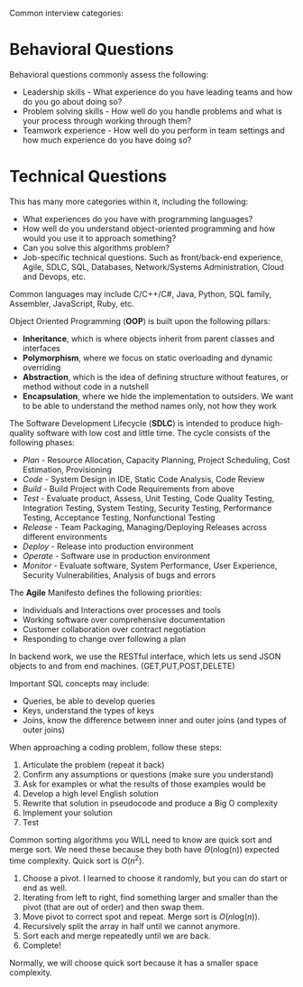 Common interview categories:
# Behavioral Questions
Behavioral questions commonly assess the following: 
- Leadership skills - What experience do you have leading teams and how do you go about doing so?
- Problem solving skills - How well do you handle problems and what is your process through working through them?
- Teamwork experience - How well do you perform in team settings and how much experience do you have doing so?
# Technical Questions
This has many more categories within it, including the following: 
- What experiences do you have with programming languages?
- How well do you understand object-oriented programming and how would you use it to approach something?
- Can you solve this algorithms problem?
- Job-specific technical questions. Such as front/back-end experience, Agile, SDLC, SQL, Databases, Network/Systems Administration, Cloud and Devops, etc. 

Common languages may include C/C++/C#, Java, Python, SQL family, Assembler, JavaScript, Ruby, etc. 

Object Oriented Programming (**OOP**) is built upon the following pillars:
- **Inheritance**, which is where objects inherit from parent classes and interfaces
- **Polymorphism**, where we focus on static overloading and dynamic overriding
- **Abstraction**, which is the idea of defining structure without features, or method without code in a nutshell
- **Encapsulation**, where we hide the implementation to outsiders. We want to be able to understand the method names only, not how they work

The Software Development Lifecycle (**SDLC**) is intended to produce high-quality software with low cost and little time. The cycle consists of the following phases:
- *Plan* - Resource Allocation, Capacity Planning, Project Scheduling, Cost Estimation, Provisioning
- *Code* - System Design in IDE, Static Code Analysis, Code Review
- *Build* - Build Project with Code Requirements from above
- *Test* - Evaluate product, Assess, Unit Testing, Code Quality Testing, Integration Testing, System Testing, Security Testing, Performance Testing, Acceptance Testing, Nonfunctional Testing
- *Release* - Team Packaging, Managing/Deploying Releases across different environments
- *Deploy* - Release into production environment
- *Operate* - Software use in production environment
- *Monitor* - Evaluate software, System Performance, User Experience, Security Vulnerabilities, Analysis of bugs and errors

The **Agile** Manifesto defines the following priorities:
- Individuals and Interactions over processes and tools
- Working software over comprehensive documentation
- Customer collaboration over contract negotiation
- Responding to change over following a plan

In backend work, we use the RESTful interface, which lets us send JSON objects to and from end machines. (GET,PUT,POST,DELETE)

Important SQL concepts may include: 
- Queries, be able to develop queries
- Keys, understand the types of keys
- Joins, know the difference between inner and outer joins (and types of outer joins)

When approaching a coding problem, follow these steps:
1. Articulate the problem (repeat it back)
2. Confirm any assumptions or questions (make sure you understand)
3. Ask for examples or what the results of those examples would be
4. Develop a high level English solution
5. Rewrite that solution in pseudocode and produce a Big O complexity
6. Implement your solution
7. Test

Common sorting algorithms you WILL need to know are quick sort and merge sort. We need these because they both have $\Theta(n\text{log(n)})$ expected time complexity. 
Quick sort is $O(n^2)$. 
1. Choose a pivot. I learned to choose it randomly, but you can do start or end as well. 
2. Iterating from left to right, find something larger and smaller than the pivot (that are out of order) and then swap them. 
3. Move pivot to correct spot and repeat. 
Merge sort is $O(n\text{log}(n))$. 
1. Recursively split the array in half until we cannot anymore. 
2. Sort each and merge repeatedly until we are back. 
3. Complete!

Normally, we will choose quick sort because it has a smaller space complexity. 
